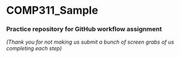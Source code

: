 # COMP311_Sample
### Practice repository for GitHub workflow assignment

_(Thank you for not making us submit a bunch of screen grabs of us completing each step)_
